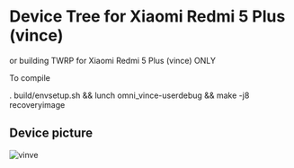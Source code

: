 # Device Tree for Xiaomi Redmi 5 Plus (vince)

or building TWRP for Xiaomi Redmi 5 Plus (vince) ONLY

To compile

. build/envsetup.sh && lunch omni_vince-userdebug && make -j8 recoveryimage

## Device picture

![vinve](https://i1.mifile.cn/f/i/17/redmi5/gallery_redmi5plus_list3.jpg "vince")
